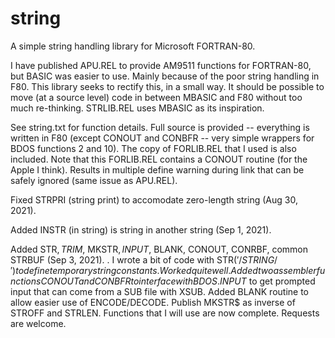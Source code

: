 # string
A simple string handling library for Microsoft FORTRAN-80.

I have published APU.REL to provide AM9511 functions for FORTRAN-80, but BASIC was easier to use. Mainly because of
the poor string handling in F80. This library seeks to rectify this, in a small way. It should be possible to move
(at a source level) code in between MBASIC and F80 without too much re-thinking. STRLIB.REL uses MBASIC as its
inspiration.

See string.txt for function details. Full source is provided -- everything is written in F80 (except CONOUT and
CONBFR -- very simple wrappers for BDOS functions 2 and 10). The copy of FORLIB.REL that I used is also included.
Note that this FORLIB.REL contains a CONOUT routine (for the Apple I think). Results in multiple define warning
during link that can be safely ignored (same issue as APU.REL).

Fixed STRPRI (string print) to accomodate zero-length string (Aug 30, 2021).

Added INSTR (in string) is string in another string (Sep 1, 2021).

Added STR$, TRIM$, MKSTR$, INPUT$, BLANK, CONOUT, CONRBF, common STRBUF (Sep 3, 2021).
.
I wrote a bit of code with STR$('/STRING/') to define temporary string constants. Worked quite well. Added two
assembler functions CONOUT and CONBFR to interface with BDOS. INPUT$ to get prompted input that can come
from a SUB file with XSUB. Added BLANK routine to allow easier use of ENCODE/DECODE. Publish MKSTR$ as
inverse of STROFF and STRLEN. Functions that I will use are now complete. Requests are welcome.

